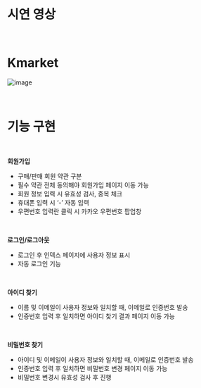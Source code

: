 # 시연 영상

</br>

# Kmarket
![image](https://github.com/saii12/Kmarket/assets/136421972/836469da-4013-4ce7-9d80-8be7a884a863)

</br>

# 기능 구현

</br>

**회원가입**
- 구매/판매 회원 약관 구분
- 필수 약관 전체 동의해야 회원가입 페이지 이동 가능
- 회원 정보 입력 시 유효성 검사, 중복 체크
- 휴대폰 입력 시 ‘-’ 자동 입력
- 우편번호 입력란 클릭 시 카카오 우편번호 팝업창

</br>

**로그인/로그아웃** 
- 로그인 후 인덱스 페이지에 사용자 정보 표시
- 자동 로그인 기능

</br>

**아이디 찾기**
- 이름 및 이메일이 사용자 정보와 일치할 때, 이메일로 인증번호 발송
- 인증번호 입력 후 일치하면 아이디 찾기 결과 페이지 이동 가능

</br>

**비밀번호 찾기**
- 아이디 및 이메일이 사용자 정보와 일치할 때, 이메일로 인증번호 발송
- 인증번호 입력 후 일치하면 비밀번호 변경 페이지 이동 가능
- 비밀번호 변경시 유효성 검사 후 진행
